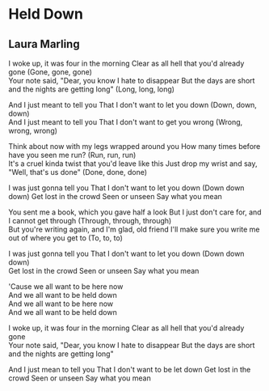 # Held Down
## Laura Marling

I woke up, it was four in the morning
Clear as all hell that you'd already gone
(Gone, gone, gone) <br>
Your note said, "Dear, you know I hate to disappear
But the days are short and the nights are getting long" 
(Long, long, long) <br>

And I just meant to tell you
That I don't want to let you down
(Down, down, down) <br>
And I just meant to tell you
That I don't want to get you wrong
(Wrong, wrong, wrong) <br>

Think about now with my legs wrapped around you
How many times before have you seen me run?
(Run, run, run) <br>
It's a cruel kinda twist that you'd leave like this
Just drop my wrist and say, "Well, that's us done"
(Done, done, done) <br>

I was just gonna tell you
That I don't want to let you down
(Down down down)
Get lost in the crowd
Seen or unseen
Say what you mean

You sent me a book, which you gave half a look
But I just don't care for, and I cannot get through
(Through, through, through) <br>
But you're writing again, and I'm glad, old friend
I'll make sure you write me out of where you get to
(To, to, to) <br>

I was just gonna tell you
That I don't want to let you down
(Down down down) <br>
Get lost in the crowd
Seen or unseen
Say what you mean <br>

'Cause we all want to be here now <br>
And we all want to be held down <br>
And we all want to be here now <br>
And we all want to be held down <br>

I woke up, it was four in the morning
Clear as all hell that you'd already gone <br>
Your note said, "Dear, you know I hate to disappear
But the days are short and the nights are getting long" <br>

And I just mean to tell you
That I don't want to be let down 
Get lost in the crowd
Seen or unseen
Say what you mean

